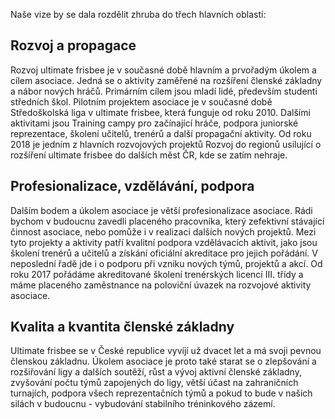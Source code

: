 Naše vize by se dala rozdělit zhruba do třech hlavních oblastí:

## Rozvoj a propagace

Rozvoj ultimate frisbee je v současné době hlavním a prvořadým úkolem a cílem asociace. Jedná se o aktivity zaměřené na rozšíření členské základny a nábor nových hráčů. Primárním cílem jsou mladí lidé, především studenti středních škol. Pilotním projektem asociace je v současné době Středoškolská liga v ultimate frisbee, která funguje od roku 2010. Dalšími aktivitami jsou Training campy pro začínající hráče, podpora juniorské reprezentace, školení učitelů, trenérů a další propagační aktivity.
Od roku 2018 je jedním z hlavních rozvojových projektů Rozvoj do regionů usilující o rozšíření ultimate frisbee do dalších měst ČR, kde se zatím nehraje.

## Profesionalizace, vzdělávání, podpora

Dalším bodem a úkolem asociace je větší profesionalizace asociace. Rádi bychom v budoucnu zavedli placeného pracovníka, který zefektivní stávající činnost asociace, nebo pomůže i v realizaci dalších nových projektů. Mezi tyto projekty a aktivity patří kvalitní podpora vzdělávacích aktivit, jako jsou školení trenérů a učitelů a získání oficiální akreditace pro jejich pořádání. V neposlední řadě jde i o podporu při vzniku nových týmů, projektů a akcí.
Od roku 2017 pořádáme akreditované školení trenérských licencí III. třídy a máme placeného zaměstnance na poloviční úvazek na rozvojové aktivity asociace.

## Kvalita a kvantita členské základny 

Ultimate frisbee se v České republice vyvíjí už dvacet let a má svoji pevnou členskou základnu. Úkolem asociace je proto také starat se o zlepšování a rozšiřování ligy a dalších soutěží, růst a vývoj aktivní členské základny, zvyšování počtu týmů zapojených do ligy, větší účast na zahraničních turnajích, podpora všech reprezentačních týmů a pokud to bude v našich silách v budoucnu - vybudování stabilního tréninkového zázemí.
